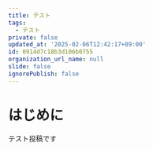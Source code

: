 ```yaml
---
title: テスト
tags:
  - テスト
private: false
updated_at: '2025-02-06T12:42:17+09:00'
id: 0914d7c18b3d106b0755
organization_url_name: null
slide: false
ignorePublish: false
---
```

# はじめに
テスト投稿です
